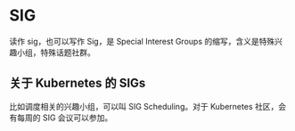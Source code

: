 # SIG

读作 sig，也可以写作 Sig，是 Special Interest Groups 的缩写，含义是特殊兴趣小组，特殊话题社群。

## 关于 Kubernetes 的 SIGs

比如调度相关的兴趣小组，可以叫 SIG Scheduling。对于 Kubernetes 社区，会有每周的 SIG 会议可以参加。
